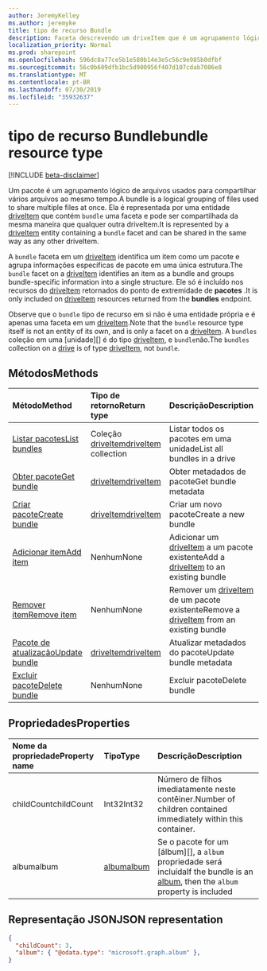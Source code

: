 ```yaml
---
author: JeremyKelley
ms.author: jeremyke
title: tipo de recurso Bundle
description: Faceta descrevendo um driveItem que é um agrupamento lógico de outros driveItems
localization_priority: Normal
ms.prod: sharepoint
ms.openlocfilehash: 596dc8a77ce5b1e580b14e3e5c56c9e985b0dfbf
ms.sourcegitcommit: 56c0b609dfb1bc5d900956f407d107cdab7086e8
ms.translationtype: MT
ms.contentlocale: pt-BR
ms.lasthandoff: 07/30/2019
ms.locfileid: "35932637"
---
```

# <a name="bundle-resource-type"></a><span data-ttu-id="6b090-103">tipo de recurso Bundle</span><span class="sxs-lookup"><span data-stu-id="6b090-103">bundle resource type</span></span>

[!INCLUDE [beta-disclaimer](../../includes/beta-disclaimer.md)]

<span data-ttu-id="6b090-104">Um pacote é um agrupamento lógico de arquivos usados para compartilhar vários arquivos ao mesmo tempo.</span><span class="sxs-lookup"><span data-stu-id="6b090-104">A bundle is a logical grouping of files used to share multiple files at once.</span></span> <span data-ttu-id="6b090-105">Ela é representada por uma entidade [driveItem][] que contém `bundle` uma faceta e pode ser compartilhada da mesma maneira que qualquer outra driveItem.</span><span class="sxs-lookup"><span data-stu-id="6b090-105">It is represented by a [driveItem][] entity containing a `bundle` facet and can be shared in the same way as any other driveItem.</span></span>

<span data-ttu-id="6b090-106">A `bundle` faceta em um [driveItem][] identifica um item como um pacote e agrupa informações específicas de pacote em uma única estrutura.</span><span class="sxs-lookup"><span data-stu-id="6b090-106">The `bundle` facet on a [driveItem][] identifies an item as a bundle and groups bundle-specific information into a single structure.</span></span> <span data-ttu-id="6b090-107">Ele só é incluído nos recursos do [driveItem][] retornados do ponto de extremidade de **pacotes** .</span><span class="sxs-lookup"><span data-stu-id="6b090-107">It is only included on [driveItem][] resources returned from the **bundles** endpoint.</span></span>

<span data-ttu-id="6b090-108">Observe que o `bundle` tipo de recurso em si não é uma entidade própria e é apenas uma faceta em um [driveItem][].</span><span class="sxs-lookup"><span data-stu-id="6b090-108">Note that the `bundle` resource type itself is not an entity of its own, and is only a facet on a [driveItem][].</span></span> <span data-ttu-id="6b090-109">A `bundles` coleção em uma [unidade][] é do tipo [driveItem][], e `bundle`não.</span><span class="sxs-lookup"><span data-stu-id="6b090-109">The `bundles` collection on a [drive][] is of type [driveItem][], not `bundle`.</span></span>

## <a name="methods"></a><span data-ttu-id="6b090-110">Métodos</span><span class="sxs-lookup"><span data-stu-id="6b090-110">Methods</span></span>

|                        <span data-ttu-id="6b090-111">Método</span><span class="sxs-lookup"><span data-stu-id="6b090-111">Method</span></span>             |         <span data-ttu-id="6b090-112">Tipo de retorno</span><span class="sxs-lookup"><span data-stu-id="6b090-112">Return type</span></span>      | <span data-ttu-id="6b090-113">Descrição</span><span class="sxs-lookup"><span data-stu-id="6b090-113">Description</span></span>        |
| :---------------------------------------- | :----------------------- | :------------------|
| <span data-ttu-id="6b090-114">[Listar pacotes][bundle-list]</span><span class="sxs-lookup"><span data-stu-id="6b090-114">[List bundles][bundle-list]</span></span>               | <span data-ttu-id="6b090-115">Coleção [driveItem][]</span><span class="sxs-lookup"><span data-stu-id="6b090-115">[driveItem][] collection</span></span> | <span data-ttu-id="6b090-116">Listar todos os pacotes em uma unidade</span><span class="sxs-lookup"><span data-stu-id="6b090-116">List all bundles in a drive</span></span> |
| <span data-ttu-id="6b090-117">[Obter pacote][bundle-get]</span><span class="sxs-lookup"><span data-stu-id="6b090-117">[Get bundle][bundle-get]</span></span>                  | <span data-ttu-id="6b090-118">[driveItem][]</span><span class="sxs-lookup"><span data-stu-id="6b090-118">[driveItem][]</span></span>            | <span data-ttu-id="6b090-119">Obter metadados de pacote</span><span class="sxs-lookup"><span data-stu-id="6b090-119">Get bundle metadata</span></span> |
| <span data-ttu-id="6b090-120">[Criar pacote][bundle-create]</span><span class="sxs-lookup"><span data-stu-id="6b090-120">[Create bundle][bundle-create]</span></span>            | <span data-ttu-id="6b090-121">[driveItem][]</span><span class="sxs-lookup"><span data-stu-id="6b090-121">[driveItem][]</span></span>            | <span data-ttu-id="6b090-122">Criar um novo pacote</span><span class="sxs-lookup"><span data-stu-id="6b090-122">Create a new bundle</span></span> |
| <span data-ttu-id="6b090-123">[Adicionar item][bundle-add-item]</span><span class="sxs-lookup"><span data-stu-id="6b090-123">[Add item][bundle-add-item]</span></span>               | <span data-ttu-id="6b090-124">Nenhum</span><span class="sxs-lookup"><span data-stu-id="6b090-124">None</span></span>                     | <span data-ttu-id="6b090-125">Adicionar um [driveItem][] a um pacote existente</span><span class="sxs-lookup"><span data-stu-id="6b090-125">Add a [driveItem][] to an existing bundle</span></span> |
| <span data-ttu-id="6b090-126">[Remover item][bundle-remove-item]</span><span class="sxs-lookup"><span data-stu-id="6b090-126">[Remove item][bundle-remove-item]</span></span>         | <span data-ttu-id="6b090-127">Nenhum</span><span class="sxs-lookup"><span data-stu-id="6b090-127">None</span></span>                     | <span data-ttu-id="6b090-128">Remover um [driveItem][] de um pacote existente</span><span class="sxs-lookup"><span data-stu-id="6b090-128">Remove a [driveItem][] from an existing bundle</span></span> |
| <span data-ttu-id="6b090-129">[Pacote de atualização][bundle-update]</span><span class="sxs-lookup"><span data-stu-id="6b090-129">[Update bundle][bundle-update]</span></span>            | <span data-ttu-id="6b090-130">[driveItem][]</span><span class="sxs-lookup"><span data-stu-id="6b090-130">[driveItem][]</span></span>            | <span data-ttu-id="6b090-131">Atualizar metadados do pacote</span><span class="sxs-lookup"><span data-stu-id="6b090-131">Update bundle metadata</span></span> |
| <span data-ttu-id="6b090-132">[Excluir pacote][bundle-delete]</span><span class="sxs-lookup"><span data-stu-id="6b090-132">[Delete bundle][bundle-delete]</span></span>            | <span data-ttu-id="6b090-133">Nenhum</span><span class="sxs-lookup"><span data-stu-id="6b090-133">None</span></span>                     | <span data-ttu-id="6b090-134">Excluir pacote</span><span class="sxs-lookup"><span data-stu-id="6b090-134">Delete bundle</span></span> |


## <a name="properties"></a><span data-ttu-id="6b090-135">Propriedades</span><span class="sxs-lookup"><span data-stu-id="6b090-135">Properties</span></span>

| <span data-ttu-id="6b090-136">Nome da propriedade</span><span class="sxs-lookup"><span data-stu-id="6b090-136">Property name</span></span> | <span data-ttu-id="6b090-137">Tipo</span><span class="sxs-lookup"><span data-stu-id="6b090-137">Type</span></span>      | <span data-ttu-id="6b090-138">Descrição</span><span class="sxs-lookup"><span data-stu-id="6b090-138">Description</span></span>
|:--------------|:----------|:------------------------------------------------
| <span data-ttu-id="6b090-139">childCount</span><span class="sxs-lookup"><span data-stu-id="6b090-139">childCount</span></span>    | <span data-ttu-id="6b090-140">Int32</span><span class="sxs-lookup"><span data-stu-id="6b090-140">Int32</span></span>     | <span data-ttu-id="6b090-141">Número de filhos imediatamente neste contêiner.</span><span class="sxs-lookup"><span data-stu-id="6b090-141">Number of children contained immediately within this container.</span></span>
| <span data-ttu-id="6b090-142">album</span><span class="sxs-lookup"><span data-stu-id="6b090-142">album</span></span>         | <span data-ttu-id="6b090-143">[album][]</span><span class="sxs-lookup"><span data-stu-id="6b090-143">[album][]</span></span> | <span data-ttu-id="6b090-144">Se o pacote for um [álbum][], a `album` propriedade será incluída</span><span class="sxs-lookup"><span data-stu-id="6b090-144">If the bundle is an [album][], then the `album` property is included</span></span>

## <a name="json-representation"></a><span data-ttu-id="6b090-145">Representação JSON</span><span class="sxs-lookup"><span data-stu-id="6b090-145">JSON representation</span></span>

<!-- { "blockType": "resource", "@odata.type": "microsoft.graph.bundle" } -->
```json
{
  "childCount": 3,
  "album": { "@odata.type": "microsoft.graph.album" },
}
```

[album]: album.md
[drive]: drive.md
[driveItem]: driveItem.md

[bundle-list]: ../api/bundle-list.md
[bundle-get]: ../api/bundle-get.md
[bundle-create]: ../api/drive-post-bundles.md
[bundle-add-item]: ../api/bundle-addItem.md
[bundle-remove-item]: ../api/bundle-removeItem.md
[bundle-update]: ../api/bundle-update.md
[bundle-delete]: ../api/bundle-delete.md
